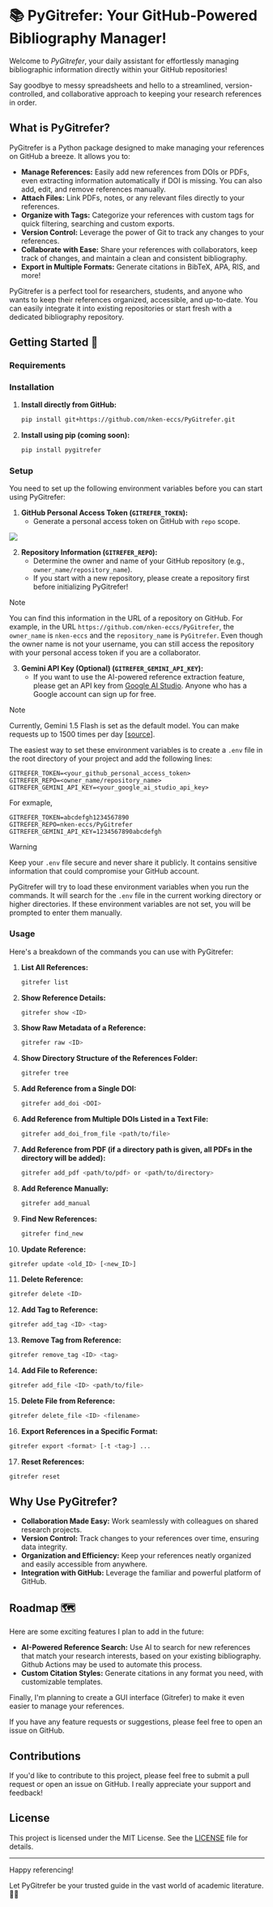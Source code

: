 # 📚 PyGitrefer: Your GitHub-Powered Bibliography Manager!

Welcome to *PyGitrefer*, your daily assistant for effortlessly managing bibliographic information directly within your GitHub repositories!

Say goodbye to messy spreadsheets and hello to a streamlined, version-controlled, and collaborative approach to keeping your research references in order.

## What is PyGitrefer?

PyGitrefer is a Python package designed to make managing your references on GitHub a breeze. It allows you to:

* **Manage References:** Easily add new references from DOIs or PDFs, even extracting information automatically if DOI is missing. You can also add, edit, and remove references manually.
* **Attach Files:** Link PDFs, notes, or any relevant files directly to your references.
* **Organize with Tags:** Categorize your references with custom tags for quick filtering, searching and custom exports.
* **Version Control:** Leverage the power of Git to track any changes to your references.
* **Collaborate with Ease:** Share your references with collaborators, keep track of changes, and maintain a clean and consistent bibliography.
* **Export in Multiple Formats:** Generate citations in BibTeX, APA, RIS, and more!

PyGitrefer is a perfect tool for researchers, students, and anyone who wants to keep their references organized, accessible, and up-to-date. You can easily integrate it into existing repositories or start fresh with a dedicated bibliography repository.

## Getting Started 🚀

### Requirements

### Installation

1. **Install directly from GitHub:**

   ```bash
   pip install git+https://github.com/nken-eccs/PyGitrefer.git
   ```

2. **Install using pip (coming soon):**

   ```bash
   pip install pygitrefer
   ```

### Setup

You need to set up the following environment variables before you can start using PyGitrefer:

1. **GitHub Personal Access Token (`GITREFER_TOKEN`):**
   - Generate a personal access token on GitHub with `repo` scope.

![](/assets/images/token_repo_scope.png)

2. **Repository Information (`GITREFER_REPO`):**
   - Determine the owner and name of your GitHub repository (e.g., `owner_name/repository_name`).
   - If you start with a new repository, please create a repository first before initializing PyGitrefer!

> [!NOTE]
> You can find this information in the URL of a repository on GitHub. For example, in the URL `https://github.com/nken-eccs/PyGitrefer`, the `owner_name` is `nken-eccs` and the `repository_name` is `PyGitrefer`. Even though the owner name is not your username, you can still access the repository with your personal access token if you are a collaborator.

3. **Gemini API Key (Optional) (`GITREFER_GEMINI_API_KEY`):**
   - If you want to use the AI-powered reference extraction feature, please get an API key from [Google AI Studio](https://aistudio.google.com/). Anyone who has a Google account can sign up for free.

> [!NOTE]
> Currently, Gemini 1.5 Flash is set as the default model. You can make requests up to 1500 times per day [[source](https://ai.google.dev/pricing)].

The easiest way to set these environment variables is to create a `.env` file in the root directory of your project and add the following lines:

   ```bash:.env
   GITREFER_TOKEN=<your_github_personal_access_token>
   GITREFER_REPO=<owner_name/repository_name>
   GITREFER_GEMINI_API_KEY=<your_google_ai_studio_api_key>
   ```

For exmaple,

   ```bash:.env
   GITREFER_TOKEN=abcdefgh1234567890
   GITREFER_REPO=nken-eccs/PyGitrefer
   GITREFER_GEMINI_API_KEY=1234567890abcdefgh
   ```

> [!WARNING]
> Keep your `.env` file secure and never share it publicly. It contains sensitive information that could compromise your GitHub account.


PyGitrefer will try to load these environment variables when you run the commands. It will search for the `.env` file in the current working directory or higher directories. If these environment variables are not set, you will be prompted to enter them manually.

### Usage

Here's a breakdown of the commands you can use with PyGitrefer:

1. **List All References:**

   ```bash
   gitrefer list
   ```

2. **Show Reference Details:**

   ```bash
   gitrefer show <ID>
   ```

3. **Show Raw Metadata of a Reference:**

   ```bash
   gitrefer raw <ID>
   ```

4. **Show Directory Structure of the References Folder:**

   ```bash
   gitrefer tree
   ```

5. **Add Reference from a Single DOI:**

   ```bash
   gitrefer add_doi <DOI>
   ```

6. **Add Reference from Multiple DOIs Listed in a Text File:**

   ```bash
   gitrefer add_doi_from_file <path/to/file>
   ```

7. **Add Reference from PDF (if a directory path is given, all PDFs in the directory will be added):** 

   ```bash
   gitrefer add_pdf <path/to/pdf> or <path/to/directory>
   ```

8. **Add Reference Manually:**

   ```bash
   gitrefer add_manual
   ```

9. **Find New References:**

   ```bash
   gitrefer find_new
   ```

10. **Update Reference:**

   ```bash
   gitrefer update <old_ID> [<new_ID>] 
   ```

11. **Delete Reference:**

   ```bash
   gitrefer delete <ID>
   ```

12. **Add Tag to Reference:**

   ```bash
   gitrefer add_tag <ID> <tag>
   ```

13. **Remove Tag from Reference:**

   ```bash
   gitrefer remove_tag <ID> <tag>
   ```

14. **Add File to Reference:**

   ```bash
   gitrefer add_file <ID> <path/to/file>
   ```

15. **Delete File from Reference:**

   ```bash
   gitrefer delete_file <ID> <filename>
   ```

16. **Export References in a Specific Format:**

   ```bash
   gitrefer export <format> [-t <tag>] ...
   ```

17. **Reset References:**

   ```bash
   gitrefer reset
   ```

## Why Use PyGitrefer?

* **Collaboration Made Easy:** Work seamlessly with colleagues on shared research projects.
* **Version Control:** Track changes to your references over time, ensuring data integrity.
* **Organization and Efficiency:** Keep your references neatly organized and easily accessible from anywhere.
* **Integration with GitHub:** Leverage the familiar and powerful platform of GitHub.

## Roadmap 🗺️

Here are some exciting features I plan to add in the future:

* **AI-Powered Reference Search:** Use AI to search for new references that match your research interests, based on your existing bibliography. Github Actions may be used to automate this process.
* **Custom Citation Styles:** Generate citations in any format you need, with customizable templates.

Finally, I'm planning to create a GUI interface (Gitrefer) to make it even easier to manage your references.

If you have any feature requests or suggestions, please feel free to open an issue on GitHub.

## Contributions

If you'd like to contribute to this project, please feel free to submit a pull request or open an issue on GitHub. I really appreciate your support and feedback!

## License

This project is licensed under the MIT License. See the [LICENSE](LICENSE) file for details.


---

Happy referencing!

Let PyGitrefer be your trusted guide in the vast world of academic literature. 🚢🧭